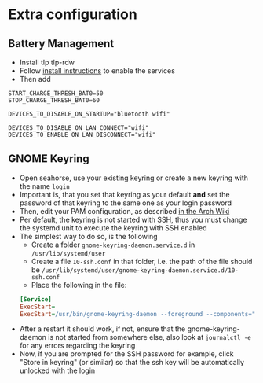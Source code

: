 # Extra configuration

## Battery Management

- Install tlp tlp-rdw
- Follow [install instructions](https://linrunner.de/tlp/installation/arch.html) to enable
the services
- Then add
```
START_CHARGE_THRESH_BAT0=50
STOP_CHARGE_THRESH_BAT0=60

DEVICES_TO_DISABLE_ON_STARTUP="bluetooth wifi"

DEVICES_TO_DISABLE_ON_LAN_CONNECT="wifi"
DEVICES_TO_ENABLE_ON_LAN_DISCONNECT="wifi"
```

## GNOME Keyring

- Open seahorse, use your existing keyring or create a new keyring with the name `login` 
- Important is, that you set that keyring as your default **and** set the password of that keyring
to the same one as your login password
- Then, edit your PAM configuration, as described [in the Arch Wiki](https://wiki.archlinux.org/title/GNOME/Keyring#PAM_step)
- Per default, the keyring is not started with SSH, thus you must change the systemd unit
to execute the keyring with SSH enabled
- The simplest way to do so, is the following
  - Create a folder `gnome-keyring-daemon.service.d` in `/usr/lib/systemd/user`
  - Create a file `10-ssh.conf` in that folder, i.e. the path of the file should
    be `/usr/lib/systemd/user/gnome-keyring-daemon.service.d/10-ssh.conf`
  - Place the following in the file:
  ```INI
  [Service]
  ExecStart=
  ExecStart=/usr/bin/gnome-keyring-daemon --foreground --components="ssh,secrets" --control-directory=%t/keyring
  ```
- After a restart it should work, if not, ensure that the gnome-keyring-daemon is not started from somewhere
else, also look at `journalctl -e` for any errors regarding the keyring
- Now, if you are prompted for the SSH password for example, click "Store in keyring" (or similar) so that
the ssh key will be automatically unlocked with the login
